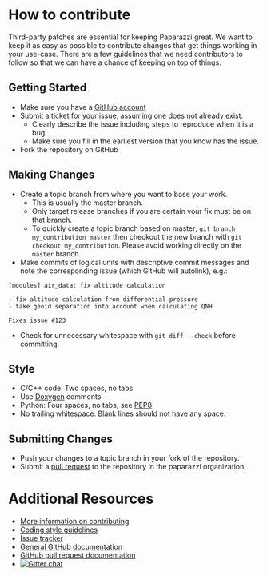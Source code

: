 # How to contribute

Third-party patches are essential for keeping Paparazzi great.
We want to keep it as easy as possible to contribute changes that
get things working in your use-case. There are a few guidelines that we
need contributors to follow so that we can have a chance of keeping on
top of things.

## Getting Started

* Make sure you have a [GitHub account](https://github.com/signup/free)
* Submit a ticket for your issue, assuming one does not already exist.
  * Clearly describe the issue including steps to reproduce when it is a bug.
  * Make sure you fill in the earliest version that you know has the issue.
* Fork the repository on GitHub

## Making Changes

* Create a topic branch from where you want to base your work.
  * This is usually the master branch.
  * Only target release branches if you are certain your fix must be on that
    branch.
  * To quickly create a topic branch based on master; `git branch
    my_contribution master` then checkout the new branch with `git
    checkout my_contribution`.  Please avoid working directly on the
    `master` branch.
* Make commits of logical units with descriptive commit messages and note the corresponding issue (which GitHub will autolink), e.g.:
```
[modules] air_data: fix altitude calculation

- fix altitude calculation from differential pressure
- take geoid separation into account when calculating QNH

Fixes issue #123
```
* Check for unnecessary whitespace with `git diff --check` before committing.

## Style

* C/C++ code: Two spaces, no tabs
* Use [Doxygen](http://www.doxygen.org) comments
* Python: Four spaces, no tabs, see [PEP8](http://www.python.org/dev/peps/pep-0008)
* No trailing whitespace. Blank lines should not have any space.

## Submitting Changes

* Push your changes to a topic branch in your fork of the repository.
* Submit a [pull request](https://github.com/paparazzi/paparazzi/compare/) to the repository in the paparazzi organization.

# Additional Resources

* [More information on contributing](http://wiki.paparazziuav.org/wiki/Contributing)
* [Coding style guidelines](http://docs.paparazziuav.org/latest/styleguide.html)
* [Issue tracker](https://github.com/paparazzi/paparazzi/issues)
* [General GitHub documentation](http://help.github.com/)
* [GitHub pull request documentation](http://help.github.com/send-pull-requests/)
* [![Gitter chat](https://badges.gitter.im/paparazzi/discuss.svg)](https://gitter.im/paparazzi/discuss)

